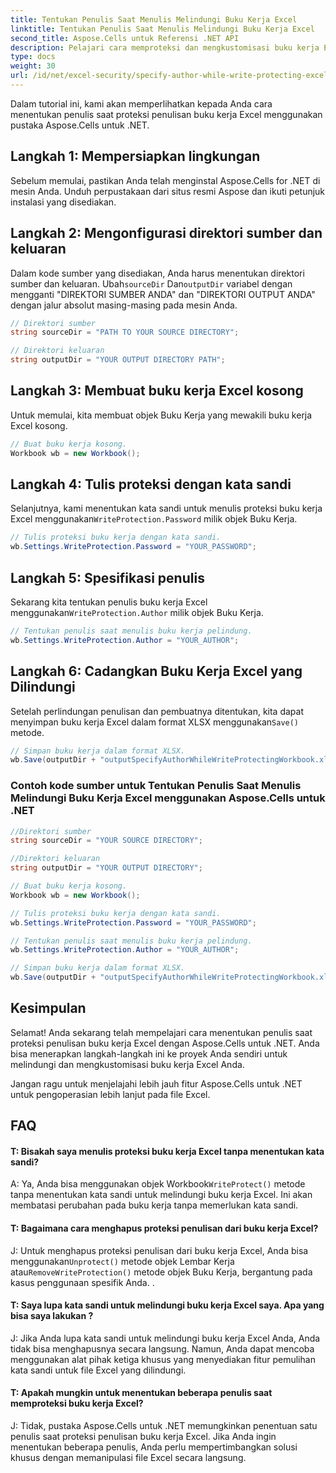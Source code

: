 ```yaml
---
title: Tentukan Penulis Saat Menulis Melindungi Buku Kerja Excel
linktitle: Tentukan Penulis Saat Menulis Melindungi Buku Kerja Excel
second_title: Aspose.Cells untuk Referensi .NET API
description: Pelajari cara memproteksi dan mengkustomisasi buku kerja Excel Anda menggunakan Aspose.Cells untuk .NET. Tutorial langkah demi langkah di C#.
type: docs
weight: 30
url: /id/net/excel-security/specify-author-while-write-protecting-excel-workbook/
---
```


Dalam tutorial ini, kami akan memperlihatkan kepada Anda cara menentukan penulis saat proteksi penulisan buku kerja Excel menggunakan pustaka Aspose.Cells untuk .NET.

## Langkah 1: Mempersiapkan lingkungan

Sebelum memulai, pastikan Anda telah menginstal Aspose.Cells for .NET di mesin Anda. Unduh perpustakaan dari situs resmi Aspose dan ikuti petunjuk instalasi yang disediakan.

## Langkah 2: Mengonfigurasi direktori sumber dan keluaran

Dalam kode sumber yang disediakan, Anda harus menentukan direktori sumber dan keluaran. Ubah`sourceDir` Dan`outputDir` variabel dengan mengganti "DIREKTORI SUMBER ANDA" dan "DIREKTORI OUTPUT ANDA" dengan jalur absolut masing-masing pada mesin Anda.

```csharp
// Direktori sumber
string sourceDir = "PATH TO YOUR SOURCE DIRECTORY";

// Direktori keluaran
string outputDir = "YOUR OUTPUT DIRECTORY PATH";
```

## Langkah 3: Membuat buku kerja Excel kosong

Untuk memulai, kita membuat objek Buku Kerja yang mewakili buku kerja Excel kosong.

```csharp
// Buat buku kerja kosong.
Workbook wb = new Workbook();
```

## Langkah 4: Tulis proteksi dengan kata sandi

 Selanjutnya, kami menentukan kata sandi untuk menulis proteksi buku kerja Excel menggunakan`WriteProtection.Password` milik objek Buku Kerja.

```csharp
// Tulis proteksi buku kerja dengan kata sandi.
wb.Settings.WriteProtection.Password = "YOUR_PASSWORD";
```

## Langkah 5: Spesifikasi penulis

 Sekarang kita tentukan penulis buku kerja Excel menggunakan`WriteProtection.Author` milik objek Buku Kerja.

```csharp
// Tentukan penulis saat menulis buku kerja pelindung.
wb.Settings.WriteProtection.Author = "YOUR_AUTHOR";
```

## Langkah 6: Cadangkan Buku Kerja Excel yang Dilindungi

 Setelah perlindungan penulisan dan pembuatnya ditentukan, kita dapat menyimpan buku kerja Excel dalam format XLSX menggunakan`Save()` metode.

```csharp
// Simpan buku kerja dalam format XLSX.
wb.Save(outputDir + "outputSpecifyAuthorWhileWriteProtectingWorkbook.xlsx");
```

### Contoh kode sumber untuk Tentukan Penulis Saat Menulis Melindungi Buku Kerja Excel menggunakan Aspose.Cells untuk .NET 
```csharp
//Direktori sumber
string sourceDir = "YOUR SOURCE DIRECTORY";

//Direktori keluaran
string outputDir = "YOUR OUTPUT DIRECTORY";

// Buat buku kerja kosong.
Workbook wb = new Workbook();

// Tulis proteksi buku kerja dengan kata sandi.
wb.Settings.WriteProtection.Password = "YOUR_PASSWORD";

// Tentukan penulis saat menulis buku kerja pelindung.
wb.Settings.WriteProtection.Author = "YOUR_AUTHOR";

// Simpan buku kerja dalam format XLSX.
wb.Save(outputDir + "outputSpecifyAuthorWhileWriteProtectingWorkbook.xlsx");

```

## Kesimpulan

Selamat! Anda sekarang telah mempelajari cara menentukan penulis saat proteksi penulisan buku kerja Excel dengan Aspose.Cells untuk .NET. Anda bisa menerapkan langkah-langkah ini ke proyek Anda sendiri untuk melindungi dan mengkustomisasi buku kerja Excel Anda.

Jangan ragu untuk menjelajahi lebih jauh fitur Aspose.Cells untuk .NET untuk pengoperasian lebih lanjut pada file Excel.

## FAQ

#### T: Bisakah saya menulis proteksi buku kerja Excel tanpa menentukan kata sandi?

 A: Ya, Anda bisa menggunakan objek Workbook`WriteProtect()` metode tanpa menentukan kata sandi untuk melindungi buku kerja Excel. Ini akan membatasi perubahan pada buku kerja tanpa memerlukan kata sandi.

#### T: Bagaimana cara menghapus proteksi penulisan dari buku kerja Excel?

 J: Untuk menghapus proteksi penulisan dari buku kerja Excel, Anda bisa menggunakan`Unprotect()` metode objek Lembar Kerja atau`RemoveWriteProtection()` metode objek Buku Kerja, bergantung pada kasus penggunaan spesifik Anda. .

#### T: Saya lupa kata sandi untuk melindungi buku kerja Excel saya. Apa yang bisa saya lakukan ?

J: Jika Anda lupa kata sandi untuk melindungi buku kerja Excel Anda, Anda tidak bisa menghapusnya secara langsung. Namun, Anda dapat mencoba menggunakan alat pihak ketiga khusus yang menyediakan fitur pemulihan kata sandi untuk file Excel yang dilindungi.

#### T: Apakah mungkin untuk menentukan beberapa penulis saat memproteksi buku kerja Excel?

J: Tidak, pustaka Aspose.Cells untuk .NET memungkinkan penentuan satu penulis saat proteksi penulisan buku kerja Excel. Jika Anda ingin menentukan beberapa penulis, Anda perlu mempertimbangkan solusi khusus dengan memanipulasi file Excel secara langsung.